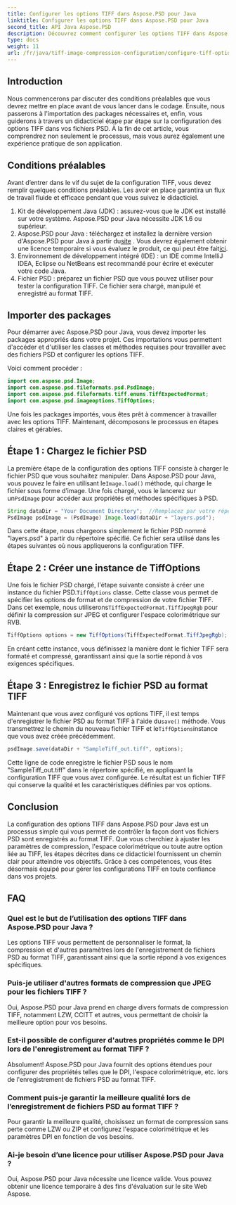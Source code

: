 ```yaml
---
title: Configurer les options TIFF dans Aspose.PSD pour Java
linktitle: Configurer les options TIFF dans Aspose.PSD pour Java
second_title: API Java Aspose.PSD
description: Découvrez comment configurer les options TIFF dans Aspose.PSD pour Java avec un guide étape par étape. Maîtrisez la manipulation des images en enregistrant les fichiers PSD au format TIFF de haute qualité.
type: docs
weight: 11
url: /fr/java/tiff-image-compression-configuration/configure-tiff-options/
---
```

## Introduction

Nous commencerons par discuter des conditions préalables que vous devrez mettre en place avant de vous lancer dans le codage. Ensuite, nous passerons à l'importation des packages nécessaires et, enfin, vous guiderons à travers un didacticiel étape par étape sur la configuration des options TIFF dans vos fichiers PSD. À la fin de cet article, vous comprendrez non seulement le processus, mais vous aurez également une expérience pratique de son application.

## Conditions préalables

Avant d’entrer dans le vif du sujet de la configuration TIFF, vous devez remplir quelques conditions préalables. Les avoir en place garantira un flux de travail fluide et efficace pendant que vous suivez le didacticiel.

1. Kit de développement Java (JDK) : assurez-vous que le JDK est installé sur votre système. Aspose.PSD pour Java nécessite JDK 1.6 ou supérieur.
2.  Aspose.PSD pour Java : téléchargez et installez la dernière version d'Aspose.PSD pour Java à partir du[site](https://releases.aspose.com/psd/java/) . Vous devrez également obtenir une licence temporaire si vous évaluez le produit, ce qui peut être fait[ici](https://purchase.aspose.com/temporary-license/).
3. Environnement de développement intégré (IDE) : un IDE comme IntelliJ IDEA, Eclipse ou NetBeans est recommandé pour écrire et exécuter votre code Java.
4. Fichier PSD : préparez un fichier PSD que vous pouvez utiliser pour tester la configuration TIFF. Ce fichier sera chargé, manipulé et enregistré au format TIFF.

## Importer des packages

Pour démarrer avec Aspose.PSD pour Java, vous devez importer les packages appropriés dans votre projet. Ces importations vous permettent d'accéder et d'utiliser les classes et méthodes requises pour travailler avec des fichiers PSD et configurer les options TIFF.

Voici comment procéder :

```java
import com.aspose.psd.Image;
import com.aspose.psd.fileformats.psd.PsdImage;
import com.aspose.psd.fileformats.tiff.enums.TiffExpectedFormat;
import com.aspose.psd.imageoptions.TiffOptions;
```

Une fois les packages importés, vous êtes prêt à commencer à travailler avec les options TIFF. Maintenant, décomposons le processus en étapes claires et gérables.

## Étape 1 : Chargez le fichier PSD

 La première étape de la configuration des options TIFF consiste à charger le fichier PSD que vous souhaitez manipuler. Dans Aspose.PSD pour Java, vous pouvez le faire en utilisant le`Image.load()` méthode, qui charge le fichier sous forme d’image. Une fois chargé, vous le lancerez sur un`PsdImage` pour accéder aux propriétés et méthodes spécifiques à PSD.

```java
String dataDir = "Your Document Directory";  //Remplacez par votre répertoire de fichiers
PsdImage psdImage = (PsdImage) Image.load(dataDir + "layers.psd");
```

Dans cette étape, nous chargeons simplement le fichier PSD nommé "layers.psd" à partir du répertoire spécifié. Ce fichier sera utilisé dans les étapes suivantes où nous appliquerons la configuration TIFF.

## Étape 2 : Créer une instance de TiffOptions

 Une fois le fichier PSD chargé, l'étape suivante consiste à créer une instance du fichier PSD.`TiffOptions` classe. Cette classe vous permet de spécifier les options de format et de compression de votre fichier TIFF. Dans cet exemple, nous utiliserons`TiffExpectedFormat.TiffJpegRgb` pour définir la compression sur JPEG et configurer l'espace colorimétrique sur RVB.

```java
TiffOptions options = new TiffOptions(TiffExpectedFormat.TiffJpegRgb);
```

En créant cette instance, vous définissez la manière dont le fichier TIFF sera formaté et compressé, garantissant ainsi que la sortie répond à vos exigences spécifiques.

## Étape 3 : Enregistrez le fichier PSD au format TIFF

 Maintenant que vous avez configuré vos options TIFF, il est temps d'enregistrer le fichier PSD au format TIFF à l'aide du`save()` méthode. Vous transmettrez le chemin du nouveau fichier TIFF et le`TiffOptions`instance que vous avez créée précédemment.

```java
psdImage.save(dataDir + "SampleTiff_out.tiff", options);
```

Cette ligne de code enregistre le fichier PSD sous le nom "SampleTiff_out.tiff" dans le répertoire spécifié, en appliquant la configuration TIFF que vous avez configurée. Le résultat est un fichier TIFF qui conserve la qualité et les caractéristiques définies par vos options.

## Conclusion

La configuration des options TIFF dans Aspose.PSD pour Java est un processus simple qui vous permet de contrôler la façon dont vos fichiers PSD sont enregistrés au format TIFF. Que vous cherchiez à ajuster les paramètres de compression, l'espace colorimétrique ou toute autre option liée au TIFF, les étapes décrites dans ce didacticiel fournissent un chemin clair pour atteindre vos objectifs. Grâce à ces compétences, vous êtes désormais équipé pour gérer les configurations TIFF en toute confiance dans vos projets.

## FAQ

### Quel est le but de l’utilisation des options TIFF dans Aspose.PSD pour Java ?
Les options TIFF vous permettent de personnaliser le format, la compression et d'autres paramètres lors de l'enregistrement de fichiers PSD au format TIFF, garantissant ainsi que la sortie répond à vos exigences spécifiques.

### Puis-je utiliser d'autres formats de compression que JPEG pour les fichiers TIFF ?
Oui, Aspose.PSD pour Java prend en charge divers formats de compression TIFF, notamment LZW, CCITT et autres, vous permettant de choisir la meilleure option pour vos besoins.

### Est-il possible de configurer d'autres propriétés comme le DPI lors de l'enregistrement au format TIFF ?
Absolument! Aspose.PSD pour Java fournit des options étendues pour configurer des propriétés telles que le DPI, l'espace colorimétrique, etc. lors de l'enregistrement de fichiers PSD au format TIFF.

### Comment puis-je garantir la meilleure qualité lors de l’enregistrement de fichiers PSD au format TIFF ?
Pour garantir la meilleure qualité, choisissez un format de compression sans perte comme LZW ou ZIP et configurez l'espace colorimétrique et les paramètres DPI en fonction de vos besoins.

### Ai-je besoin d’une licence pour utiliser Aspose.PSD pour Java ?
Oui, Aspose.PSD pour Java nécessite une licence valide. Vous pouvez obtenir une licence temporaire à des fins d'évaluation sur le site Web Aspose.